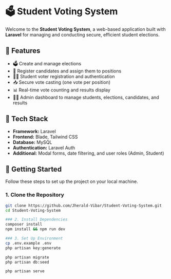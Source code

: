 # 🗳️ Student Voting System

Welcome to the **Student Voting System**, a web-based application built with **Laravel** for managing and conducting secure, efficient student elections.

## 📌 Features

- 🗳️ Create and manage elections
- 🪪 Register candidates and assign them to positions
- 👨‍🎓 Student voter registration and authentication
- 📥 Secure vote casting (one vote per position)
- 📊 Real-time vote counting and results display
- 🧑‍💼 Admin dashboard to manage students, elections, candidates, and results

## 🧱 Tech Stack

- **Framework:** Laravel
- **Frontend:** Blade, Tailwind CSS
- **Database:** MySQL
- **Authentication:** Laravel Auth
- **Additional:** Modal forms, date filtering, and user roles (Admin, Student)

## 🚀 Getting Started

Follow these steps to set up the project on your local machine.

### 1. Clone the Repository

```bash
git clone https://github.com/Jherald-Vibar/Student-Voting-System.git
cd Student-Voting-System

### 2. Install Dependencies
composer install
npm install && npm run dev

### 3. Set Up Environment
cp .env.example .env
php artisan key:generate

php artisan migrate
php artisan db:seed

php artisan serve
